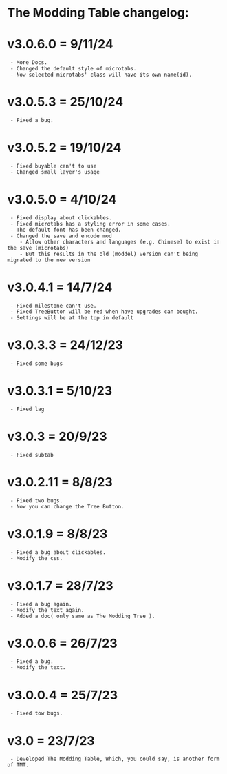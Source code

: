# The Modding Table changelog:

# v3.0.6.0 = 9/11/24
     - More Docs.
	 - Changed the default style of microtabs.
	 - Now selected microtabs' class will have its own name(id).

# v3.0.5.3 = 25/10/24
	 - Fixed a bug.

# v3.0.5.2 = 19/10/24
	 - Fixed buyable can't to use
	 - Changed small layer's usage

# v3.0.5.0 = 4/10/24
	 - Fixed display about clickables.
	 - Fixed microtabs has a styling error in some cases.
	 - The default font has been changed.
	 - Changed the save and encode mod
		- Allow other characters and languages (e.g. Chinese) to exist in the save (microtabs)
	    - But this results in the old (moddel) version can't being migrated to the new version

# v3.0.4.1 = 14/7/24
	 - Fixed milestone can't use.
	 - Fixed TreeButton will be red when have upgrades can bought.
	 - Settings will be at the top in default

# v3.0.3.3 = 24/12/23
	 - Fixed some bugs

# v3.0.3.1 = 5/10/23
	 - Fixed lag

# v3.0.3 = 20/9/23
	 - Fixed subtab

# v3.0.2.11 = 8/8/23
	 - Fixed two bugs.
	 - Now you can change the Tree Button.

# v3.0.1.9 = 8/8/23
	 - Fixed a bug about clickables.
	 - Modify the css.

# v3.0.1.7 = 28/7/23
	 - Fixed a bug again.
	 - Modify the text again.
	 - Added a doc( only same as The Modding Tree ).

# v3.0.0.6 = 26/7/23
	 - Fixed a bug.
	 - Modify the text.

# v3.0.0.4 = 25/7/23
	 - Fixed tow bugs.

# v3.0 = 23/7/23
	 - Developed The Modding Table, Which, you could say, is another form of TMT.
